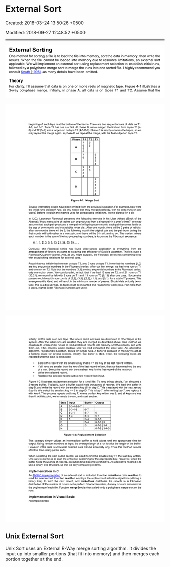 # External Sort

Created: 2018-03-24 13:50:26 +0500

Modified: 2018-09-27 12:48:52 +0500

---

![image](media/External-Sort-image1.png)

![image](media/External-Sort-image2.png)

![image](media/External-Sort-image3.png)

## Unix External Sort

Unix Sort uses an External R-Way merge sorting algorithm. It divides the input up into smaller portions (that fit into memory) and then merges each portion together at the end.
